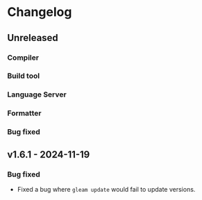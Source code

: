 # Changelog

## Unreleased

### Compiler

### Build tool

### Language Server

### Formatter

### Bug fixed

## v1.6.1 - 2024-11-19

### Bug fixed

- Fixed a bug where `gleam update` would fail to update versions.

